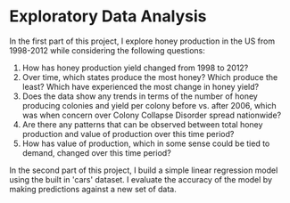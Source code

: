 # Exploratory Data Analysis

In the first part of this project, I explore honey production in the US from 1998-2012 while considering the following questions:

1. How has honey production yield changed from 1998 to 2012?
2. Over time, which states produce the most honey? Which produce the least? Which have experienced the most change in honey yield?
3. Does the data show any trends in terms of the number of honey producing colonies and yield per colony before vs. after 2006, which was when concern over Colony Collapse Disorder spread nationwide?
4. Are there any patterns that can be observed between total honey production and value of production over this time period?
5. How has value of production, which in some sense could be tied to demand, changed over this time period?

In the second part of this project, I build a simple linear regression model using the built in 'cars' dataset. I evaluate the 
accuracy of the model by making predictions against a new set of data. 
